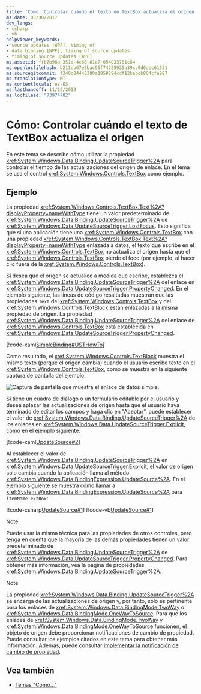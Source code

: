 ```yaml
---
title: 'Cómo: Controlar cuándo el texto de TextBox actualiza el origen'
ms.date: 03/30/2017
dev_langs:
- csharp
- vb
helpviewer_keywords:
- source updates [WPF], timing of
- data binding [WPF], timing of source updates
- timing of source updates [WPF]
ms.assetid: ffb7b96a-351d-4c68-81e7-054033781c64
ms.openlocfilehash: b211eb67e3bac95f74255935a39cc0d6aec61531
ms.sourcegitcommit: f348c84443380a1959294cdf12babcb804cfa987
ms.translationtype: MT
ms.contentlocale: es-ES
ms.lasthandoff: 11/12/2019
ms.locfileid: "73974782"
---
```

# <a name="how-to-control-when-the-textbox-text-updates-the-source"></a>Cómo: Controlar cuándo el texto de TextBox actualiza el origen
En este tema se describe cómo utilizar la propiedad <xref:System.Windows.Data.Binding.UpdateSourceTrigger%2A> para controlar el tiempo de las actualizaciones del origen de enlace. En el tema se usa el control <xref:System.Windows.Controls.TextBox> como ejemplo.

## <a name="example"></a>Ejemplo
 La propiedad <xref:System.Windows.Controls.TextBox.Text%2A?displayProperty=nameWithType> tiene un valor predeterminado de <xref:System.Windows.Data.Binding.UpdateSourceTrigger%2A> de <xref:System.Windows.Data.UpdateSourceTrigger.LostFocus>. Esto significa que si una aplicación tiene una <xref:System.Windows.Controls.TextBox> con una propiedad <xref:System.Windows.Controls.TextBox.Text%2A?displayProperty=nameWithType> enlazada a datos, el texto que escribe en el <xref:System.Windows.Controls.TextBox> no actualiza el origen hasta que el <xref:System.Windows.Controls.TextBox> pierde el foco (por ejemplo, al hacer clic fuera de la <xref:System.Windows.Controls.TextBox>).

 Si desea que el origen se actualice a medida que escribe, establezca el <xref:System.Windows.Data.Binding.UpdateSourceTrigger%2A> del enlace en <xref:System.Windows.Data.UpdateSourceTrigger.PropertyChanged>. En el ejemplo siguiente, las líneas de código resaltadas muestran que las propiedades `Text` del <xref:System.Windows.Controls.TextBox> y del <xref:System.Windows.Controls.TextBlock> están enlazadas a la misma propiedad de origen. La propiedad <xref:System.Windows.Data.Binding.UpdateSourceTrigger%2A> del enlace de <xref:System.Windows.Controls.TextBox> está establecida en <xref:System.Windows.Data.UpdateSourceTrigger.PropertyChanged>.

 [!code-xaml[SimpleBinding#USTHowTo](~/samples/snippets/visualbasic/VS_Snippets_Wpf/SimpleBinding/VisualBasic/Page1.xaml?highlight=33-39,41-42)]

 Como resultado, el <xref:System.Windows.Controls.TextBlock> muestra el mismo texto (porque el origen cambia) cuando el usuario escribe texto en el <xref:System.Windows.Controls.TextBox>, como se muestra en la siguiente captura de pantalla del ejemplo:

 ![Captura de pantalla que muestra el enlace de datos simple.](./media/how-to-control-when-the-textbox-text-updates-the-source/data-binding-simple-binding-sample.png)

 Si tiene un cuadro de diálogo o un formulario editable por el usuario y desea aplazar las actualizaciones de origen hasta que el usuario haya terminado de editar los campos y haga clic en "Aceptar", puede establecer el valor de <xref:System.Windows.Data.Binding.UpdateSourceTrigger%2A> de los enlaces en <xref:System.Windows.Data.UpdateSourceTrigger.Explicit>, como en el ejemplo siguiente:

 [!code-xaml[UpdateSource#2](~/samples/snippets/csharp/VS_Snippets_Wpf/UpdateSource/CSharp/Window1.xaml#2)]

 Al establecer el valor de <xref:System.Windows.Data.Binding.UpdateSourceTrigger%2A> en <xref:System.Windows.Data.UpdateSourceTrigger.Explicit>, el valor de origen solo cambia cuando la aplicación llama al método <xref:System.Windows.Data.BindingExpression.UpdateSource%2A>. En el ejemplo siguiente se muestra cómo llamar a <xref:System.Windows.Data.BindingExpression.UpdateSource%2A> para `itemNameTextBox`:

 [!code-csharp[UpdateSource#1](~/samples/snippets/csharp/VS_Snippets_Wpf/UpdateSource/CSharp/Window1.xaml.cs#1)]
 [!code-vb[UpdateSource#1](~/samples/snippets/visualbasic/VS_Snippets_Wpf/UpdateSource/VisualBasic/Window1.xaml.vb#1)]

> [!NOTE]
> Puede usar la misma técnica para las propiedades de otros controles, pero tenga en cuenta que la mayoría de las demás propiedades tienen un valor predeterminado de <xref:System.Windows.Data.Binding.UpdateSourceTrigger%2A> de <xref:System.Windows.Data.UpdateSourceTrigger.PropertyChanged>. Para obtener más información, vea la página de propiedades <xref:System.Windows.Data.Binding.UpdateSourceTrigger%2A>.

> [!NOTE]
> La propiedad <xref:System.Windows.Data.Binding.UpdateSourceTrigger%2A> se encarga de las actualizaciones de origen y, por tanto, solo es pertinente para los enlaces de <xref:System.Windows.Data.BindingMode.TwoWay> o <xref:System.Windows.Data.BindingMode.OneWayToSource>. Para que los enlaces de <xref:System.Windows.Data.BindingMode.TwoWay> y <xref:System.Windows.Data.BindingMode.OneWayToSource> funcionen, el objeto de origen debe proporcionar notificaciones de cambio de propiedad. Puede consultar los ejemplos citados en este tema para obtener más información. Además, puede consultar [Implementar la notificación de cambio de propiedad](how-to-implement-property-change-notification.md).

## <a name="see-also"></a>Vea también

- [Temas "Cómo..."](data-binding-how-to-topics.md)
